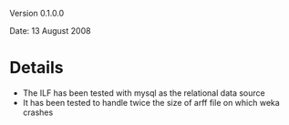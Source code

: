 Version 0.1.0.0

Date: 13 August 2008

# Details #

  * The ILF has been tested with mysql as the relational data source
  * It has been tested to handle twice the size of arff file on which weka crashes
